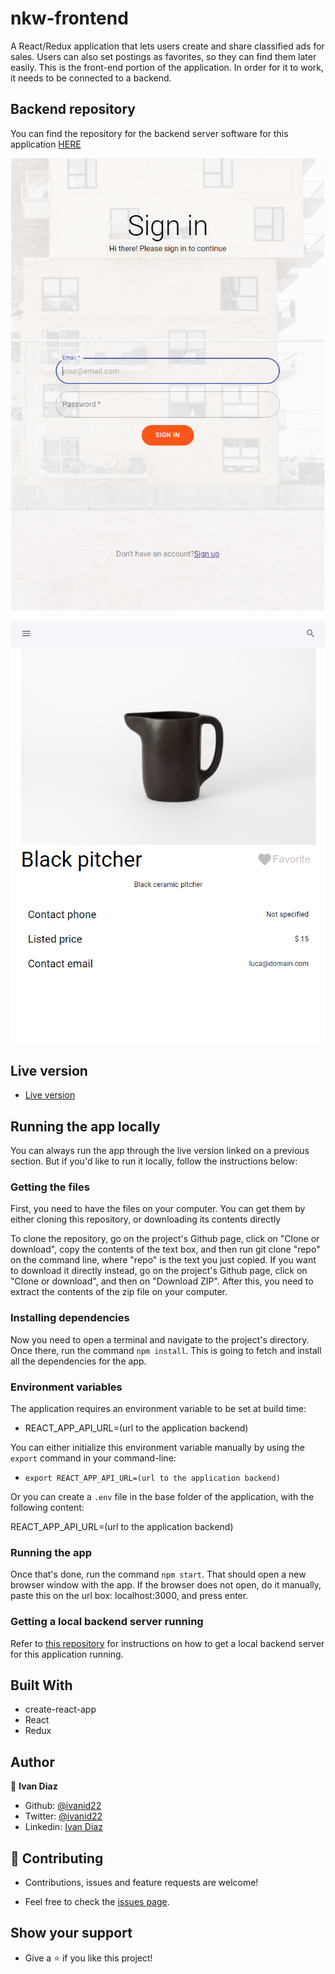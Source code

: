 # nkw-frontend

A React/Redux application that lets users create and share classified ads for sales. Users can also set postings as favorites, so they can find them later easily.
This is the front-end portion of the application. In order for it to work, it needs to be connected to a backend.

## Backend repository
You can find the repository for the backend server software for this application [HERE](https://github.com/ivanid22/nkw-backend)

![index](./capture-1.PNG)

![detail](./capture-2.PNG)

## Live version

- [Live version](https://nkw-frontend.netlify.app/)
  
## Running the app locally
You can always run the app through the live version linked on a previous section. But if you'd like to run it locally, follow the instructions below:

### Getting the files
First, you need to have the files on your computer. You can get them by either cloning this repository, or downloading its contents directly

To clone the repository, go on the project's Github page, click on "Clone or download", copy the contents of the text box, and then run git clone "repo" on the command line, where "repo" is the text you just copied.
If you want to download it directly instead, go on the project's Github page, click on "Clone or download", and then on "Download ZIP". After this, you need to extract the contents of the zip file on your computer.

### Installing dependencies
Now you need to open a terminal and navigate to the project's directory. Once there, run the command `npm install`. This is going to fetch and install all the dependencies for the app.

### Environment variables
The application requires an environment variable to be set at build time:

- REACT_APP_API_URL=(url to the application backend)

You can either initialize this environment variable manually by using the `export` command in your command-line:

- `export REACT_APP_API_URL=(url to the application backend)`

Or you can create a `.env` file in the base folder of the application, with the following content:

REACT_APP_API_URL=(url to the application backend)

### Running the app
Once that's done, run the command `npm start`. That should open a new browser window with the app. If the browser does not open, do it manually, paste this on the url box: localhost:3000, and press enter.

### Getting a local backend server running
Refer to [this repository](https://github.com/ivanid22/nkw-backend) for instructions on how to get a local backend server for this application running.

## Built With
  - create-react-app
  - React
  - Redux

## Author

👤 **Ivan Diaz**

  - Github: [@ivanid22](https://github.com/ivanid22)
  - Twitter: [@ivanid22](https://twitter.com/ivanid22)
  - Linkedin: [Ivan Diaz](www.linkedin.com/in/ivanid22)


## 🤝 Contributing

  - Contributions, issues and feature requests are welcome!

  - Feel free to check the [issues page](./issues).

## Show your support

  - Give a ⭐️ if you like this project!
  